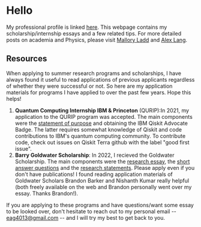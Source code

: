 # Hello 
My professional profile is linked [here](https://www.linkedin.com/in/eeshgupta/). This webpage contains my scholarship/internship essays and a few related tips. For more detailed posts on academia and Physics, please visit [Mallory Ladd](http://www.malloryladd.com/) and [Alex Lang](https://www.alexhunterlang.com/home).

## Resources
When applying to summer research programs and scholarships, I have always found it useful to read applications of previous applicants regardless of whether they were successful or not. So here are my application materials for programs I have applied to over the past few years. Hope this helps!

1. **Quantum Computing Internship IBM & Princeton** (QURIP):In 2021, my application to the QURIP program was accepted. The main components were the [statement of purpose](https://github.com/EeshGupta/eeshgupta.github.io/blob/main/documents/Statement_of_Purpose_QURIP.pdf) and obtaining the IBM Qiskit Advocate Badge. The latter requires somewhat knowledge of Qiskit and code contributions to IBM's quantum computing community. To contribute code, check out issues on Qiskit Terra github with the label "good first issue".
2. **Barry Goldwater Scholarship**: In 2022, I recieved the Goldwater Scholarship. The main components were the [research essay](https://github.com/EeshGupta/eeshgupta.github.io/blob/main/documents/2022_Research_Essay_Goldwater.pdf), the [short answer questions](https://github.com/EeshGupta/eeshgupta.github.io/blob/main/documents/Short_Answer_Questions_Goldwater.pdf) and the [research statements](https://github.com/EeshGupta/eeshgupta.github.io/blob/main/documents/Research_Statements_Goldwater.pdf). Please apply even if you don't have publications! I found reading application materials of Goldwater Scholars Brandon Barker and Nishanth Kumar really helpful (both freely available on the web and Brandon personally went over my essay. Thanks Brandon!). 

If you are applying to these programs and have questions/want some essay to be looked over, don't hesitate to reach out to my personal email -- eag4013@gmail.com -- and I will try my best to get back to you. 
